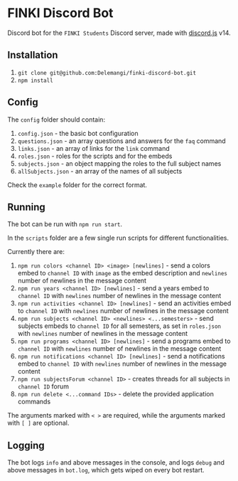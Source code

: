 # FINKI Discord Bot

Discord bot for the `FINKI Students` Discord server, made with [discord.js](https://github.com/discordjs/discord.js) v14.

## Installation

1. `git clone git@github.com:Delemangi/finki-discord-bot.git`
2. `npm install`

## Config

The `config` folder should contain:

1. `config.json` - the basic bot configuration
2. `questions.json` - an array questions and answers for the `faq` command
3. `links.json` - an array of links for the `link` command
4. `roles.json` - roles for the scripts and for the embeds
5. `subjects.json` - an object mapping the roles to the full subject names
6. `allSubjects.json` - an array of the names of all subjects

Check the `example` folder for the correct format.

## Running

The bot can be run with `npm run start`.

In the `scripts` folder are a few single run scripts for different functionalities.

Currently there are:

1. `npm run colors <channel ID> <image> [newlines]` - send a colors embed to `channel ID` with `image` as the embed description and `newlines` number of newlines in the message content
2. `npm run years <channel ID> [newlines]` - send a years embed to `channel ID` with `newlines` number of newlines in the message content
3. `npm run activities <channel ID> [newlines]` - send an activities embed to `channel ID`  with `newlines` number of newlines in the message content  
4. `npm run subjects <channel ID> <newlines> <...semesters>` - send subjects embeds to `channel ID` for all semesters, as set in `roles.json` with `newlines` number of newlines in the message content
5. `npm run programs <channel ID> [newlines]` - send a programs embed to `channel ID` with `newlines` number of newlines in the message content
6. `npm run notifications <channel ID> [newlines]` - send a notifications embed to `channel ID` with `newlines` number of newlines in the message content
7. `npm run subjectsForum <channel ID>` - creates threads for all subjects in `channel ID` forum
8. `npm run delete <...command IDs>` - delete the provided application commands

The arguments marked with `< >` are required, while the arguments marked with `[ ]` are optional.

## Logging

The bot logs `info` and above messages in the console, and logs `debug` and above messages in `bot.log`, which gets wiped on every bot restart.
